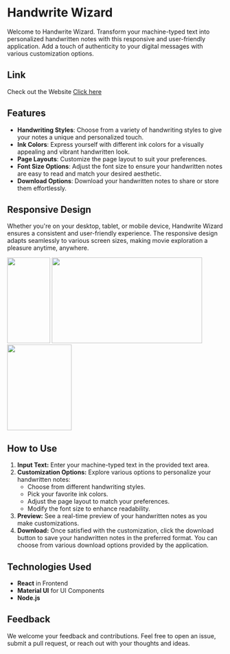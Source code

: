 # Handwrite Wizard
Welcome to Handwrite Wizard. Transform your machine-typed text into personalized handwritten notes with this responsive and user-friendly application. Add a touch of authenticity to your digital messages with various customization options.

## Link
Check out the Website [Click here](https://SumanGurung01.github.io/Handwrite_Wizard/)

## Features
- **Handwriting Styles**: Choose from a variety of handwriting styles to give your notes a unique and personalized touch.
- **Ink Colors**: Express yourself with different ink colors for a visually appealing and vibrant handwritten look.
- **Page Layouts**: Customize the page layout to suit your preferences.
- **Font Size Options**: Adjust the font size to ensure your handwritten notes are easy to read and match your desired aesthetic.
- **Download Options**: Download your handwritten notes to share or store them effortlessly.

## Responsive Design
Whether you're on your desktop, tablet, or mobile device, Handwrite Wizard ensures a consistent and user-friendly experience. The responsive design adapts seamlessly to various screen sizes, making movie exploration a pleasure anytime, anywhere.

<img src="https://github.com/SumanGurung01/Handwrite_Wizard/assets/92732976/f92a7857-b5d7-4a7f-bc8b-ddd5199fc87f" width=100 height=200>
<img src="https://github.com/SumanGurung01/Handwrite_Wizard/assets/92732976/1dbfbd84-ec7b-43e7-882c-b7f530fbcc5c" width=350 height=200>
<img src="https://github.com/SumanGurung01/Handwrite_Wizard/assets/92732976/18b88159-ad85-4b64-9413-cf9fbaa903e2" width=150 height=200>

## How to Use
1. **Input Text:** Enter your machine-typed text in the provided text area.
2. **Customization Options:** Explore various options to personalize your handwritten notes:
   - Choose from different handwriting styles.
   - Pick your favorite ink colors.
   - Adjust the page layout to match your preferences.
   - Modify the font size to enhance readability.
3. **Preview:** See a real-time preview of your handwritten notes as you make customizations.
4. **Download:** Once satisfied with the customization, click the download button to save your handwritten notes in the preferred format. You can choose from various download options provided by the application.

## Technologies Used
- **React** in Frontend
- **Material UI** for UI Components
- **Node.js**

## Feedback
We welcome your feedback and contributions. Feel free to open an issue, submit a pull request, or reach out with your thoughts and ideas.

